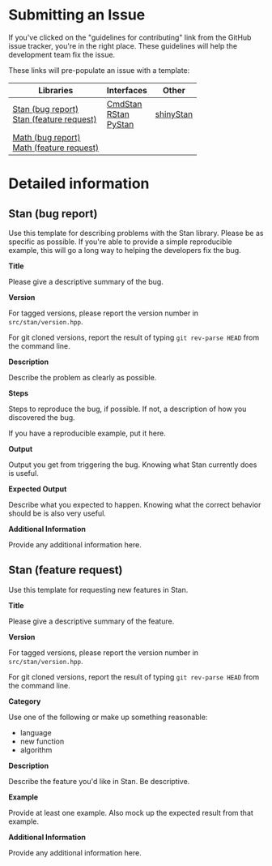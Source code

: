 # Submitting an Issue

If you've clicked on the "guidelines for contributing" link from the GitHub issue tracker, you're in the right place. These guidelines will help the development team fix the issue.

These links will pre-populate an issue with a template:

| Libraries | Interfaces | Other |
|-----------|------------|-------|
[Stan (bug report)](https://github.com/stan-dev/stan/issues/new?body=%23%23%20Bug%20Report%0A%0A__Version__%0A%0A__Description__%0A%0A__Steps__%0A%0A__Output__%0A%0A__Expected%20Output__%0A%0A__Additional%20Information__%0A%0A) <br /> [Stan (feature request)](https://github.com/stan-dev/stan/issues/new?body=%23%23%20Feature%20Request%0A%0A__Version__%0A%0A__Category__%0A%0A__Description__%0A%0A__Example__%0A%0A__Additional%20Information__%0A%0A)| [CmdStan](https://github.com/stan-dev/cmdstan/issues/new?body=__CmdStan%20Version__%0A%0A__Operating%20System__%0A%0A__Compiler__%0A%0A__Description__%0A%0A__Steps__%0A%0A__Output__%0A%0A__Expected%20Output__%0A%0A__Additional%20Information__) <br /> [RStan](https://github.com/stan-dev/rstan/issues/new?body=__RStan%20Version__%0A%0A__R%20version__%0A%0A__Operating%20System__%0A%0A__Compiler__%0A%0A__Description__%0A%0A__Steps__%0A%0A__Output__%0A%0A__Expected%20Output__%0A%0A__Additional%20Information__%0A) <br /> [PyStan](https://github.com/stan-dev/pystan/issues/new?body=__PyStan%20Version__%0A%0A__Python%20version__%0A%0A__Operating%20System__%0A%0A__Compiler__%0A%0A__Description__%0A%0A__Steps__%0A%0A__Output__%0A%0A__Expected%20Output__%0A%0A__Additional%20Information__%0A) 	| [shinyStan](https://github.com/stan-dev/shinystan/issues/new?body=__shinyStan%20Version__%0A%0A__R%20version__%0A%0A__Operating%20System__%0A%0A__Description__%0A%0A__Steps__%0A%0A__Output__%0A%0A__Expected%20Output__%0A%0A__Additional%20Information__%0A) | 
[Math (bug report)](https://github.com/stan-dev/math/issues/new?body=%23%23%20Bug%20Report%0A%0A__Version__%0A%0A__Description__%0A%0A__Steps__%0A%0A__Output__%0A%0A__Expected%20Output__%0A%0A__Additional%20Information__%0A%0A) <br /> [Math (feature request)](https://github.com/stan-dev/math/issues/new?body=%23%23%20Feature%20Request%0A%0A__Version__%0A%0A__Description__%0A%0A__Example__%0A%0A__Additional%20Information__%0A%0A) <br /> |  <br /> |  <br /> |



# Detailed information


## Stan (bug report)

Use this template for describing problems with the Stan library. Please be as specific as possible. If you're able to provide a simple reproducible example, this will go a long way to helping the developers fix the bug.

__Title__

Please give a descriptive summary of the bug.

__Version__

For tagged versions, please report the version number in `src/stan/version.hpp`.

For git cloned versions, report the result of typing `git rev-parse HEAD` from the command line.

__Description__

Describe the problem as clearly as possible.

__Steps__

Steps to reproduce the bug, if possible. If not, a description of how you discovered the bug.

If you have a reproducible example, put it here.

__Output__

Output you get from triggering the bug. Knowing what Stan currently does is useful.

__Expected Output__

Describe what you expected to happen. Knowing what the correct behavior should be is also very useful.

__Additional Information__

Provide any additional information here.


## Stan (feature request)

Use this template for requesting new features in Stan.

__Title__

Please give a descriptive summary of the feature.

__Version__

For tagged versions, please report the version number in `src/stan/version.hpp`.

For git cloned versions, report the result of typing `git rev-parse HEAD` from the command line.

__Category__

Use one of the following or make up something reasonable:

- language
- new function
- algorithm

__Description__

Describe the feature you'd like in Stan. Be descriptive.

__Example__

Provide at least one example. Also mock up the expected result from that example.

__Additional Information__

Provide any additional information here.


